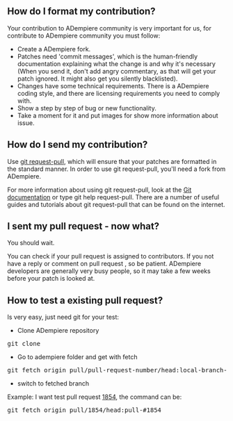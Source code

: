 ## **How do I format my contribution?**

Your contribution to ADempiere community is very important for us, for contribute to ADempiere community you must follow:

*   Create a ADempiere fork.
*   Patches need 'commit messages', which is the human-friendly documentation explaining what the change is and why it's necessary (When you send it, don't add angry commentary, as that will get your patch ignored. It might also get you silently blacklisted).
*   Changes have some technical requirements. There is a ADempiere coding style, and there are licensing requirements you need to comply with.
*   Show a step by step of bug or new functionality.
*   Take a moment for it and put images for show more information about issue.

## **How do I send my contribution?**

Use [git request-pull](https://git-scm.com/docs/git-request-pull), which will ensure that your patches are formatted in the standard manner. In order to use git request-pull, you'll need a fork from ADempiere.

For more information about using git request-pull, look at the [Git documentation](https://git-scm.com/docs/git-request-pull) or type git help request-pull. There are a number of useful guides and tutorials about git request-pull that can be found on the internet.


## **I sent my pull request - now what?**

You should wait.

You can check if your pull request is assigned to contributors. If you not have a reply or comment on pull request , so be patient. ADempiere developers are generally very busy people, so it may take a few weeks before your patch is looked at.

## **How to test a existing pull request?**

Is very easy, just need git for your test:
 - Clone ADempiere repository
 <pre>git clone</pre>
 - Go to adempiere folder and get with fetch 
<pre>git fetch origin pull/pull-request-number/head:local-branch-name</pre>
 - switch to fetched branch

Example: I want test pull request [1854](https://github.com/adempiere/adempiere/pull/1854), the command can be:
<pre>git fetch origin pull/1854/head:pull-#1854</pre>